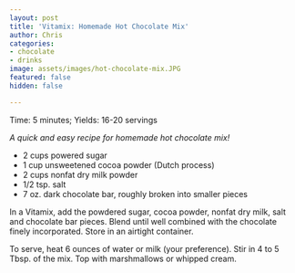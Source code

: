 ```yaml
---
layout: post
title: 'Vitamix: Homemade Hot Chocolate Mix'
author: Chris
categories:
- chocolate
- drinks
image: assets/images/hot-chocolate-mix.JPG
featured: false
hidden: false

---
```

Time: 5 minutes; Yields: 16-20 servings

_A quick and easy recipe for homemade hot chocolate mix!_

* 2 cups powered sugar
* 1 cup unsweetened cocoa powder (Dutch process)
* 2 cups nonfat dry milk powder
* 1/2 tsp. salt
* 7 oz. dark chocolate bar, roughly broken into smaller pieces

In a Vitamix, add the powdered sugar, cocoa powder, nonfat dry milk, salt and chocolate bar pieces. Blend until well combined with the chocolate finely incorporated. Store in an airtight container.

To serve, heat 6 ounces of water or milk (your preference). Stir in 4 to 5 Tbsp. of the mix. Top with marshmallows or whipped cream.